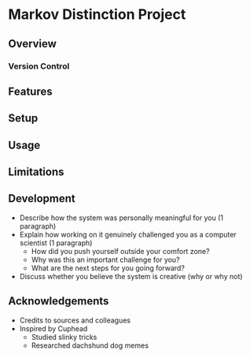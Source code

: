 # Markov Distinction Project
## Overview

### Version Control

## Features

## Setup

## Usage

## Limitations

## Development
- Describe how the system was personally meaningful for you (1 paragraph)
- Explain how working on it genuinely challenged you as a computer scientist (1 paragraph)
    - How did you push yourself outside your comfort zone?
    - Why was this an important challenge for you?
    - What are the next steps for you going forward?
- Discuss whether you believe the system is creative (why or why not)

## Acknowledgements
- Credits to sources and colleagues
- Inspired by Cuphead
    - Studied slinky tricks
    - Researched dachshund dog memes